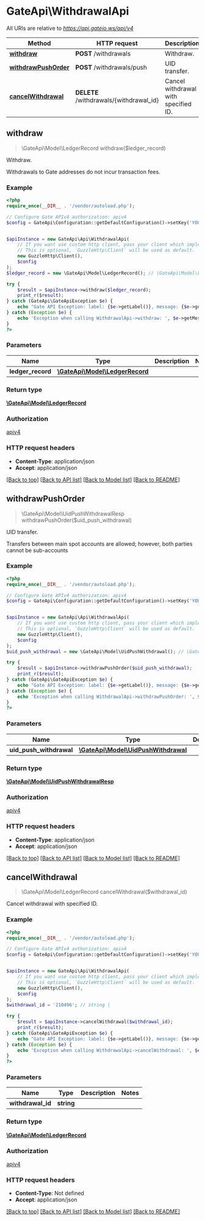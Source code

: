 # GateApi\WithdrawalApi

All URIs are relative to *https://api.gateio.ws/api/v4*

Method | HTTP request | Description
------------- | ------------- | -------------
[**withdraw**](WithdrawalApi.md#withdraw) | **POST** /withdrawals | Withdraw.
[**withdrawPushOrder**](WithdrawalApi.md#withdrawPushOrder) | **POST** /withdrawals/push | UID transfer.
[**cancelWithdrawal**](WithdrawalApi.md#cancelWithdrawal) | **DELETE** /withdrawals/{withdrawal_id} | Cancel withdrawal with specified ID.


## withdraw

> \GateApi\Model\LedgerRecord withdraw($ledger_record)

Withdraw.

Withdrawals to Gate addresses do not incur transaction fees.

### Example

```php
<?php
require_once(__DIR__ . '/vendor/autoload.php');

// Configure Gate APIv4 authorization: apiv4
$config = GateApi\Configuration::getDefaultConfiguration()->setKey('YOUR_API_KEY')->setSecret('YOUR_API_SECRET');


$apiInstance = new GateApi\Api\WithdrawalApi(
    // If you want use custom http client, pass your client which implements `GuzzleHttp\ClientInterface`.
    // This is optional, `GuzzleHttp\Client` will be used as default.
    new GuzzleHttp\Client(),
    $config
);
$ledger_record = new \GateApi\Model\LedgerRecord(); // \GateApi\Model\LedgerRecord | 

try {
    $result = $apiInstance->withdraw($ledger_record);
    print_r($result);
} catch (GateApi\GateApiException $e) {
    echo "Gate API Exception: label: {$e->getLabel()}, message: {$e->getMessage()}" . PHP_EOL;
} catch (Exception $e) {
    echo 'Exception when calling WithdrawalApi->withdraw: ', $e->getMessage(), PHP_EOL;
}
?>
```

### Parameters


Name | Type | Description  | Notes
------------- | ------------- | ------------- | -------------
 **ledger_record** | [**\GateApi\Model\LedgerRecord**](../Model/LedgerRecord.md)|  |

### Return type

[**\GateApi\Model\LedgerRecord**](../Model/LedgerRecord.md)

### Authorization

[apiv4](../../README.md#apiv4)

### HTTP request headers

- **Content-Type**: application/json
- **Accept**: application/json

[[Back to top]](#) [[Back to API list]](../../README.md#documentation-for-api-endpoints)
[[Back to Model list]](../../README.md#documentation-for-models)
[[Back to README]](../../README.md)


## withdrawPushOrder

> \GateApi\Model\UidPushWithdrawalResp withdrawPushOrder($uid_push_withdrawal)

UID transfer.

Transfers between main spot accounts are allowed; however, both parties cannot be sub-accounts

### Example

```php
<?php
require_once(__DIR__ . '/vendor/autoload.php');

// Configure Gate APIv4 authorization: apiv4
$config = GateApi\Configuration::getDefaultConfiguration()->setKey('YOUR_API_KEY')->setSecret('YOUR_API_SECRET');


$apiInstance = new GateApi\Api\WithdrawalApi(
    // If you want use custom http client, pass your client which implements `GuzzleHttp\ClientInterface`.
    // This is optional, `GuzzleHttp\Client` will be used as default.
    new GuzzleHttp\Client(),
    $config
);
$uid_push_withdrawal = new \GateApi\Model\UidPushWithdrawal(); // \GateApi\Model\UidPushWithdrawal | 

try {
    $result = $apiInstance->withdrawPushOrder($uid_push_withdrawal);
    print_r($result);
} catch (GateApi\GateApiException $e) {
    echo "Gate API Exception: label: {$e->getLabel()}, message: {$e->getMessage()}" . PHP_EOL;
} catch (Exception $e) {
    echo 'Exception when calling WithdrawalApi->withdrawPushOrder: ', $e->getMessage(), PHP_EOL;
}
?>
```

### Parameters


Name | Type | Description  | Notes
------------- | ------------- | ------------- | -------------
 **uid_push_withdrawal** | [**\GateApi\Model\UidPushWithdrawal**](../Model/UidPushWithdrawal.md)|  |

### Return type

[**\GateApi\Model\UidPushWithdrawalResp**](../Model/UidPushWithdrawalResp.md)

### Authorization

[apiv4](../../README.md#apiv4)

### HTTP request headers

- **Content-Type**: application/json
- **Accept**: application/json

[[Back to top]](#) [[Back to API list]](../../README.md#documentation-for-api-endpoints)
[[Back to Model list]](../../README.md#documentation-for-models)
[[Back to README]](../../README.md)


## cancelWithdrawal

> \GateApi\Model\LedgerRecord cancelWithdrawal($withdrawal_id)

Cancel withdrawal with specified ID.

### Example

```php
<?php
require_once(__DIR__ . '/vendor/autoload.php');

// Configure Gate APIv4 authorization: apiv4
$config = GateApi\Configuration::getDefaultConfiguration()->setKey('YOUR_API_KEY')->setSecret('YOUR_API_SECRET');


$apiInstance = new GateApi\Api\WithdrawalApi(
    // If you want use custom http client, pass your client which implements `GuzzleHttp\ClientInterface`.
    // This is optional, `GuzzleHttp\Client` will be used as default.
    new GuzzleHttp\Client(),
    $config
);
$withdrawal_id = '210496'; // string | 

try {
    $result = $apiInstance->cancelWithdrawal($withdrawal_id);
    print_r($result);
} catch (GateApi\GateApiException $e) {
    echo "Gate API Exception: label: {$e->getLabel()}, message: {$e->getMessage()}" . PHP_EOL;
} catch (Exception $e) {
    echo 'Exception when calling WithdrawalApi->cancelWithdrawal: ', $e->getMessage(), PHP_EOL;
}
?>
```

### Parameters


Name | Type | Description  | Notes
------------- | ------------- | ------------- | -------------
 **withdrawal_id** | **string**|  |

### Return type

[**\GateApi\Model\LedgerRecord**](../Model/LedgerRecord.md)

### Authorization

[apiv4](../../README.md#apiv4)

### HTTP request headers

- **Content-Type**: Not defined
- **Accept**: application/json

[[Back to top]](#) [[Back to API list]](../../README.md#documentation-for-api-endpoints)
[[Back to Model list]](../../README.md#documentation-for-models)
[[Back to README]](../../README.md)

